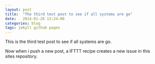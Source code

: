 ```yaml
---
layout: post
title:  "The third test post to see if all systems are go"
date:   2014-01-26 13:24:00
categories: blog
tags: jekyll github pages
---
```


This is the third test post to see if all systems are go.

Now when i push a new post, a IFTTT recipe	 creates a new issue in this sites repository.